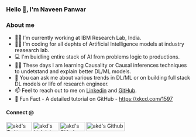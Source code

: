### Hello 👋, I'm Naveen Panwar

<!--
**panwarnaveen9/panwarnaveen9** is a ✨ _special_ ✨ repository because its `README.md` (this file) appears on your GitHub profile.

Here are some informatics to get you started:

[![Linkedin](https://img.shields.io/badge/Linkedin-0A66C2?style=for-the-badge&logo=Linkedin&logoColor=white)](https://www.linkedin.com/in/panwarnaveen9/)
[![Twitter](https://img.shields.io/badge/Twitter-1DA1F2?style=for-the-badge&logo=Twitter&logoColor=white)](https://twitter.com/panwarnaveen9)
[![Github](https://img.shields.io/badge/Github-181717?style=for-the-badge&logo=Github&logoColor=white)](https://github.com/panwarnaveen9)
[![Google Scholar](https://img.shields.io/badge/Google-Scholar-orange?style=for-the-badge&logoWidth=0.1)]()
-->

### About me

- 👨‍🔬 I’m currently working at IBM Research Lab, India. 
- 🧑‍💻 I’m coding for all dephts of Artificial Intelligence models at industry reasearch lab. 
- 💻 I'm buidling entire stack of AI from problems logic to productions. 
- 🧑‍🎓 These days I am learning Causality or Causal inferences techniques to undetstand and explain better DL/ML models.  
- 💬 You can ask me about various trends in DL/ML or on building full stack DL models or life of research engineer. 
- 📫 Feel to reach out to me on [Linkedin](https://in.linkedin.com/in/panwarnaveen9) and [GitHub](https://github.com/panwarnaveen9/panwarnaveen9). 
- 👻 Fun Fact - A detailed tutorial on GitHub - https://xkcd.com/1597


#### Connect @

<a href="https://twitter.com/panwarnaveen9" target="_blank">
  <img align="left" alt="akd's Twitter" width="70px" height="25px" src="https://img.shields.io/badge/Twitter-1DA1F2?style=for-the-badge&logo=Twitter&logoColor=white" />
</a>
<a href="https://www.linkedin.com/in/panwarnaveen9/" target="_blank">
  <img align="left" alt="akd's Linkdein" width="70px"  height="25px" src="https://img.shields.io/badge/Linkedin-0A66C2?style=for-the-badge&logo=Linkedin&logoColor=white" />
</a>
<a href="https://github.com/panwarnaveen9"  target="_blank">
  <img align="left" alt="akd's Github" width="70px"  height="25px" src="https://img.shields.io/badge/Github-181717?style=for-the-badge&logo=Github&logoColor=white" />
<a href="https://scholar.google.co.in/citations?user=4HBr0nYAAAAJ&hl=en"  target="_blank">
  <img align="left" alt="akd's Github" width="105px"  height="25px" src="https://img.shields.io/badge/Google-Scholar-blue?style=for-the-badge" />
</a>
